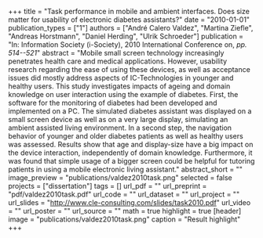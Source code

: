+++
title = "Task performance in mobile and ambient interfaces. Does size matter for usability of electronic diabetes assistants?"
date = "2010-01-01"
publication_types = ["1"]
authors = ["André Calero Valdez", "Martina Ziefle", "Andreas Horstmann", "Daniel Herding", "Ulrik Schroeder"]
publication = "In: Information Society (i-Society), 2010 International Conference on, _pp. 514--521_"
abstract = "Mobile small screen technology increasingly penetrates health care and medical applications. However, usability research regarding the ease of using these devices, as well as acceptance issues did mostly address aspects of IC-Technologies in younger and healthy users. This study investigates impacts of ageing and domain knowledge on user interaction using the example of diabetes. First, the software for the monitoring of diabetes had been developed and implemented on a PC. The simulated diabetes assistant was displayed on a small screen device as well as on a very large display, simulating an ambient assisted living environment. In a second step, the navigation behavior of younger and older diabetes patients as well as healthy users was assessed. Results show that age and display-size have a big impact on the device interaction, independently of domain knowledge. Furthermore, it was found that simple usage of a bigger screen could be helpful for tutoring patients in using a mobile electronic living assistant." 
abstract_short = ""
image_preview = "publications/valdez2010task.png"
selected = false
projects = ["dissertation"]
tags = []
url_pdf = ""
url_preprint = "pdf/valdez2010task.pdf"
url_code = ""
url_dataset = ""
url_project = ""
url_slides = "http://www.cle-consulting.com/slides/task2010.pdf"
url_video = ""
url_poster = ""
url_source = ""
math = true
highlight = true
[header]
image = "publications/valdez2010task.png"
caption = "Result highlight"
+++
